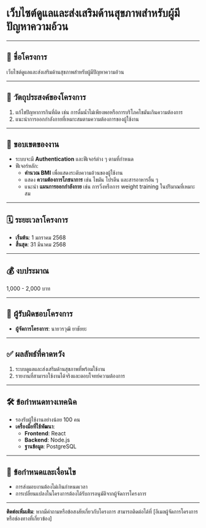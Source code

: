 # เว็บไซต์ดูแลและส่งเสริมด้านสุขภาพสำหรับผู้มีปัญหาความอ้วน

---

## 🌟 ชื่อโครงการ  
เว็บไซต์ดูแลและส่งเสริมด้านสุขภาพสำหรับผู้มีปัญหาความอ้วน  

---

## 🎯 วัตถุประสงค์ของโครงการ  
1. แก้ไขปัญหาการกินที่ผิด เช่น การดื่มน้ำไม่เพียงพอหรือการบริโภคไขมันเกินความต้องการ  
2. แนะนำการออกกำลังกายที่เหมาะสมตามความต้องการของผู้ใช้งาน  

---

## 📌 ขอบเขตของงาน  
- ระบบจะมี **Authentication** และฟีเจอร์ต่าง ๆ ตามที่กำหนด  
- ฟีเจอร์หลัก:  
  - **คำนวณ BMI** เพื่อแสดงระดับความอ้วนของผู้ใช้งาน  
  - แสดง **ความต้องการโภชนาการ** เช่น ไขมัน โปรตีน และสารอาหารอื่น ๆ  
  - แนะนำ **แผนการออกกำลังกาย** เช่น การวิ่งหรือการ weight training ในปริมาณที่เหมาะสม  

---

## 🗓️ ระยะเวลาโครงการ  
- **เริ่มต้น**: 1 มกราคม 2568  
- **สิ้นสุด**: 31 มีนาคม 2568  

---

## 💰 งบประมาณ  
1,000 - 2,000 บาท  

---

## 👥 ผู้รับผิดชอบโครงการ  
- **ผู้จัดการโครงการ**: นายวรวุฒิ ยาชัยยะ  

---

## ✅ ผลลัพธ์ที่คาดหวัง  
1. ระบบดูแลและส่งเสริมด้านสุขภาพที่พร้อมใช้งาน  
2. รายงานที่สามารถใช้งานได้จริงและตอบโจทย์ความต้องการ  

---

## 🛠️ ข้อกำหนดทางเทคนิค  
- รองรับผู้ใช้งานอย่างน้อย 100 คน  
- **เครื่องมือที่ใช้พัฒนา**:  
  - **Frontend**: React  
  - **Backend**: Node.js  
  - **ฐานข้อมูล**: PostgreSQL  

---

## 📄 ข้อกำหนดและเงื่อนไข  
- การส่งมอบงานต้องไม่เกินกำหนดเวลา  
- การเปลี่ยนแปลงในโครงการต้องได้รับการอนุมัติจากผู้จัดการโครงการ  

---

**ติดต่อเพิ่มเติม**: หากมีคำถามหรือข้อสงสัยเกี่ยวกับโครงการ สามารถติดต่อได้ที่ [อีเมลผู้จัดการโครงการหรือช่องทางที่เกี่ยวข้อง]  
